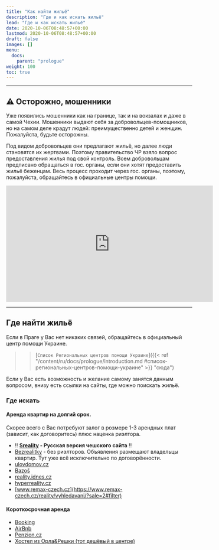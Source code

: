 ```yaml
---
title: "Как найти жильё"
description: "Где и как искать жильё"
lead: "Где и как искать жильё"
date: 2020-10-06T08:48:57+00:00
lastmod: 2020-10-06T08:48:57+00:00
draft: false
images: []
menu:
  docs:
    parent: "prologue"
weight: 100
toc: true
---
```


---

## :warning: Осторожно, мошенники

Уже появились мошенники как на границе, так и на вокзалах и даже в самой Чехии.
Мошенники выдают себя за добровольцев-помощников, но на самом деле крадут людей: преимущественно детей и женщин. Пожалуйста, будьте осторожны.

Под видом добровольцев они предлагают жильё, но далее люди становятся их жертвами.
Поэтому правительство ЧР взяло вопрос предоставления жилья под свой контроль. Всем добровольцам предписано обращаться в гос. органы, если они хотят предоставить жильё беженцам.
Весь процесс проходит через гос. органы, поэтому, пожалуйста, обращайтесь в официальные центры помощи.

<iframe width="560" height="315" src="https://www.youtube-nocookie.com/embed/bmcgvAsd5mA" title="YouTube video player" frameborder="0" allow="accelerometer; autoplay; clipboard-write; encrypted-media; gyroscope; picture-in-picture" allowfullscreen></iframe>

---
## Где найти жильё

Если в Праге у Вас нет никаких связей, обращайтесь в официальный центр помощи Украине. 
> > [`Список Региональных центров помощи Украине`]({{< ref "/content/ru/docs/prologue/introduction.md #список-региональных-центров-помощи-украине" >}} "сюда")

Если у Вас есть возможность и желание самому занятся данным вопросом, внизу есть ссылки на сайты, где можно поискать жильё.


### Где искать
#### Аренда квартир на долгий срок.
Скорее всего с Вас потребуют залог в розмере 1-3 арендных плат (зависит, как договоритесь) плюс наценка риэлтора.

* :bangbang: **[Sreality](https://www.sreality.cz/ru/search/apartments) - Русская версия чешского сайта** :bangbang:
* [Bezrealitky](https://www.bezrealitky.cz) - без риэлторов. Объявления размещают владельцы квартир. Тут уже всё исключительно по договорённости.
* [ulovdomov.cz](https://www.ulovdomov.cz/vyhledavani/pronajem/%C4%8Cesk%C3%A1%20republika/pomoc-ukrajine)
* [Bazoš](https://reality.bazos.cz/pronajmu/byt/)
* [reality.idnes.cz](reality.idnes.cz)
* [hyperreality.cz](hyperreality.cz)
* [www.remax-czech.cz](https://www.remax-czech.cz/reality/vyhledavani/?sale=2#filter)


#### Короткосрочная аренда

* [Booking](https://www.booking.com/budget/city/cz/prague.uk.html?aid=356980&label=gog235jc-1DCAMYAig6OP8CSAVYA2g6iAEBmAEFuAEHyAEN2AED6AEB-AECiAIBqAIDuAKj9KeRBsACAdICJDYzZGM1NzZjLTMyODYtNDQ2Zi1iMWM3LTE0YzU4ZjIyMjJjNdgCBOACAQ&sid=227361d5d5d5cc43b078e5e5a10ba84d&lang=uk&soz=1&lang_click=other;cdl=cs;lang_changed=1)
* [AirBnb](https://www.airbnb.com.ua/?_set_bev_on_new_domain=1646918234_MDU1YTY0Mjk4NTY4)
* [Penzion.cz](https://www.penzion.cz)
* [Хостел из Орла&Решки (тот дешёвый в центре)](https://www.czech-inn.com)
